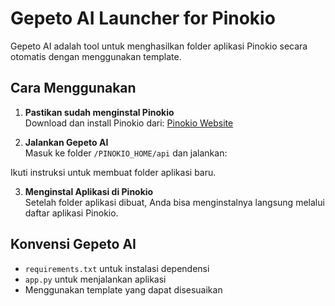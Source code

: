 # Gepeto AI Launcher for Pinokio

Gepeto AI adalah tool untuk menghasilkan folder aplikasi Pinokio secara otomatis dengan menggunakan template.

## Cara Menggunakan

1. **Pastikan sudah menginstal Pinokio**  
   Download dan install Pinokio dari: [Pinokio Website](https://program.pinokio.computer/#/?id=install)

2. **Jalankan Gepeto AI**  
   Masuk ke folder `/PINOKIO_HOME/api` dan jalankan:


Ikuti instruksi untuk membuat folder aplikasi baru.

3. **Menginstal Aplikasi di Pinokio**  
Setelah folder aplikasi dibuat, Anda bisa menginstalnya langsung melalui daftar aplikasi Pinokio.

## Konvensi Gepeto AI

- `requirements.txt` untuk instalasi dependensi
- `app.py` untuk menjalankan aplikasi
- Menggunakan template yang dapat disesuaikan

